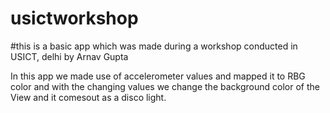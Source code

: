 # usictworkshop
#this is a basic app which was made during a workshop conducted in USICT, delhi by Arnav Gupta

In this app we made use of accelerometer values and mapped it to RBG color and with the changing values we change the background color of the View and it comesout as a disco light.
